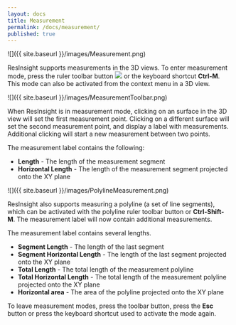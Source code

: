 ```yaml
---
layout: docs
title: Measurement
permalink: /docs/measurement/
published: true
---
```


![]({{ site.baseurl }}/images/Measurement.png)

ResInsight supports measurements in the 3D views. To enter measurement mode, press the ruler toolbar button ![]({{site.baseurl}}/images/MeasurementButton.png) or the keyboard shortcut **Ctrl-M**. This mode can also be activated from the context menu in a 3D view.

![]({{ site.baseurl }}/images/MeasurementToolbar.png)

When ResInsight is in measurement mode, clicking on an surface in the 3D view will set the first measurement point. Clicking on a different surface will set the second measurement point, and display a label with measurements. Additional clicking will start a new measurement between two points.

The measurement label contains the following:
- **Length** - The length of the measurement segment
- **Horizontal Length** - The length of the measurement segment projected onto the XY plane

![]({{ site.baseurl }}/images/PolylineMeasurement.png)

ResInsight also supports measuring a polyline (a set of line segments), which can be activated with the polyline ruler toolbar button or **Ctrl-Shift-M**. The measurement label will now contain additional measurements.

The measurement label contains several lengths.
- **Segment Length** - The length of the last segment
- **Segment Horizontal Length** - The length of the last segment projected onto the XY plane
- **Total Length** - The total length of the measurement polyline
- **Total Horizontal Length** - The total length of the measurement polyline projected onto the XY plane
- **Horizontal area** - The area of the polyline projected onto the XY plane

To leave measurement modes, press the toolbar button, press the **Esc** button  or press the keyboard shortcut used to activate the mode again.
